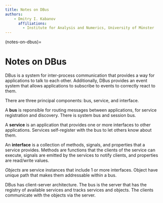 ```yaml
---
title: Notes on DBus
authors: 
    - Dmitry I. Kabanov
      affiliations:
        - Institute for Analysis and Numerics, University of Münster
---
```


(notes-on-dbus)=
# Notes on DBus

DBus is a system for inter-process communication that provides a way
for applications to talk to each other.
Additionally, DBus provides an event system that allows applications
to subscribe to events to correctly react to them.

There are three principal components: bus, service, and interface.

A **bus** is reponsible for routing messages between applications, for service
registration and discovery.
There is system bus and session bus.

A **service** is an application that provides one or more interfaces to other
applications.
Services self-register with the bus to let others know about them.

An **interface** is a collection of methods, signals, and properties
that a service provides.
Methods are functions that the clients of the service can execute,
signals are emitted by the services to notify clients, and properties
are read/write values.

_Objects_ are service instances that include 1 or more interfaces.
Object have unique path that makes them addressable within a bus.

DBus has client-server architecture.
The bus is the server that has the registry of available services and tracks
services and objects.
The clients communicate with the objects via the server.
